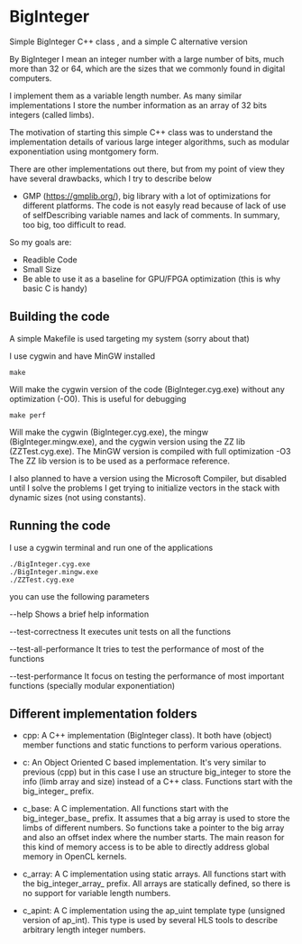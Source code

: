 # BigInteger
Simple BigInteger C++ class , and a simple C alternative version

By BigInteger I mean an integer number with a large number of bits, much more 
than 32 or 64, which are the sizes that we commonly found in digital computers.

I implement them as a variable length number. As many similar implementations I store the number information 
as an array of 32 bits integers (called limbs).

The motivation of starting this simple C++ class was to understand the implementation details of various large integer algorithms, 
such as modular exponentiation using montgomery form.

There are other implementations out there, but from my point of view they have several drawbacks, which I try to describe below

* GMP (https://gmplib.org/), big library with a lot of optimizations for different platforms. The code is not easyly read because of 
lack of use of selfDescribing variable names and lack of comments. In summary, too big, too difficult to read.

So my goals are:

* Readible Code
* Small Size
* Be able to use it as a baseline for GPU/FPGA optimization (this is why basic C is handy)


## Building the code

A simple Makefile is used targeting my system (sorry about that)

I use cygwin and have MinGW installed

```
make
```

Will make the cygwin version of the code (BigInteger.cyg.exe) without any optimization (-O0). This is useful for debugging

```
make perf
```

Will make the cygwin (BigInteger.cyg.exe), the mingw (BigInteger.mingw.exe), and the cygwin version using the ZZ lib (ZZTest.cyg.exe). 
The MinGW version is compiled with full optimization -O3
The ZZ lib version is to be used as a performace reference.

I also planned to have a version using the Microsoft Compiler, but disabled until I solve the problems I get trying to initialize vectors in the stack with dynamic sizes (not using constants).

## Running the code

I use a cygwin terminal and run one of the applications

```
./BigInteger.cyg.exe
./BigInteger.mingw.exe
./ZZTest.cyg.exe
```

you can use the following parameters 

--help                  Shows a brief help information

--test-correctness      It executes unit tests on all the functions

--test-all-performance  It tries to test the performance of most of the functions

--test-performance      It focus on testing the performance of most important functions (specially modular exponentiation)


## Different implementation folders

* cpp: A C++ implementation (BigInteger class). It both have (object) member functions and static functions to perform various operations.

* c: An Object Oriented C based implementation. It's very similar to previous (cpp) but in this case I use an structure big_integer to store the 
info (limb array and size) instead of a C++ class. Functions start with the big_integer_ prefix.
 
* c_base: A C implementation. All functions start with the big_integer_base_ prefix. It assumes that a big array is used to store the limbs 
 of different numbers. So functions take a pointer to the big array and also an offset index where the number starts. 
The main reason for this kind of memory access is to be able to directly address global memory in OpenCL kernels.

* c_array: A C implementation using static arrays. All functions start with the big_integer_array_ prefix. All arrays are statically defined, so 
there is no support for variable length numbers.

* c_apint: A C implementation using the ap_uint template type (unsigned version of ap_int). This type is used by several HLS tools to describe arbitrary length integer
numbers. 
